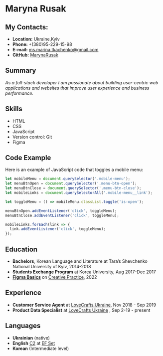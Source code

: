 # Maryna Rusak
## **My Contacts:**
- **Location:** Ukraine,Kyiv
- **Phone:** +(380)95-229-15-98
- **E-mail:** [ms.marina.tkachenko@gmail.com](mailto:ms.marina.tkachenko@gmail.com)
- **GitHub:** [MarynaRusak](https://github.com/MarynaRusak)
  
## **Summary** 
_As a full-stack developer I am passionate about building user-centric web applications and websites that improve user experience and business performance._

## **Skills**
- HTML
- CSS
- JavaScript
- Version control: Git
- Figma

## **Code Example**
Here is an example of JavaScript code that toggles a mobile menu:
```javascript
let mobileMenu = document.querySelector('.mobile-menu');
let menuBtnOpen = document.querySelector('.menu-btn-open');
let menuBtnClose = document.querySelector('.menu-btn-close');
let mobileLinks = document.querySelectorAll('.mobile-menu__link');

let toggleMenu = () => mobileMenu.classList.toggle('is-open');

menuBtnOpen.addEventListener('click', toggleMenu);
menuBtnClose.addEventListener('click', toggleMenu);

mobileLinks.forEach(link => {
  link.addEventListener('click', toggleMenu);
});
```

## **Education**
- **Bachelors**, Korean Language and Literature at Tara’s Shevchenko National University of Kyiv, 2014-2018
- **Students Exchange Program** at Korea University, Aug 2017-Dec 2017
- **[Figma Basics](https://cases.media/cert/3D10RZ)** on [Creative Practice](https://cases.media/learning), 2022

## **Experience**
- **Customer Service Agent** at [LoveCrafts Ukraine](https://www.lovecrafts.com/en-gb), Nov 2018 - Sep 2019
- **Product Data Specialist** at [LoveCrafts Ukraine](https://www.lovecrafts.com/en-gb) , Sep 2-19 - present

## **Languages**
- **Ukrainian** (native)
- **English** [C2](https://cert.efset.org/XwR43t?cid=em100a) at [EF Set](https://www.efset.org/)
- **Korean** (Intermediate level)

